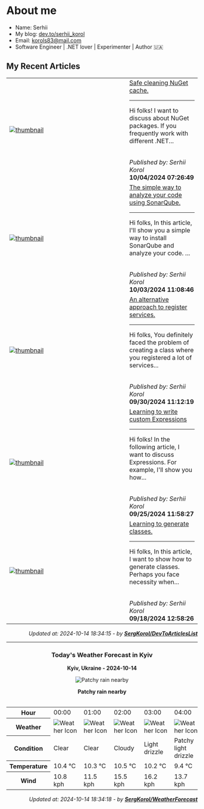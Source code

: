 <h1>About me</h1>

- Name: Serhii
- My blog: [dev.to/serhii_korol](https://dev.to/serhii_korol_ab7776c50dba)
- Email: [korols83@mail.com](mailto:korols83@mail.com)
- Software Engineer | .NET lover | Experimenter | Author 🇺🇦

<h2>My Recent Articles</h2>

<table>
        <tr>
<td width="300px"><a href="https://dev.to/serhii_korol_ab7776c50dba/safe-cleaning-nuget-cache-588l"><img src="https://media.dev.to/dynamic/image/width=1000,height=420,fit=cover,gravity=auto,format=auto/https%3A%2F%2Fdev-to-uploads.s3.amazonaws.com%2Fuploads%2Farticles%2Fvl22i710kh87ncty1ajh.jpg" alt="thumbnail"></a></td>
<td><a href="https://dev.to/serhii_korol_ab7776c50dba/safe-cleaning-nuget-cache-588l">Safe cleaning NuGet cache.</a><hr><p>Hi folks! I want to discuss about NuGet packages. If you frequently work with different .NET...</p><br><i>Published by: Serhii Korol</i><br><b>10/04/2024 07:26:49</b></td>
</tr>
<tr>
<td width="300px"><a href="https://dev.to/serhii_korol_ab7776c50dba/the-simple-way-to-analyze-your-code-using-sonarqube-43mo"><img src="https://media.dev.to/dynamic/image/width=1000,height=420,fit=cover,gravity=auto,format=auto/https%3A%2F%2Fdev-to-uploads.s3.amazonaws.com%2Fuploads%2Farticles%2Fzvtphagkpavfoyiw5om7.png" alt="thumbnail"></a></td>
<td><a href="https://dev.to/serhii_korol_ab7776c50dba/the-simple-way-to-analyze-your-code-using-sonarqube-43mo">The simple way to analyze your code using SonarQube.</a><hr><p>Hi folks, In this article, I'll show you a simple way to install SonarQube and analyze your code.    ...</p><br><i>Published by: Serhii Korol</i><br><b>10/03/2024 11:08:46</b></td>
</tr>
<tr>
<td width="300px"><a href="https://dev.to/serhii_korol_ab7776c50dba/an-alternative-approach-to-register-services-9ak"><img src="https://media.dev.to/dynamic/image/width=1000,height=420,fit=cover,gravity=auto,format=auto/https%3A%2F%2Fdev-to-uploads.s3.amazonaws.com%2Fuploads%2Farticles%2Fdds5zyos8vd5mp0a97y9.png" alt="thumbnail"></a></td>
<td><a href="https://dev.to/serhii_korol_ab7776c50dba/an-alternative-approach-to-register-services-9ak">An alternative approach to register services.</a><hr><p>Hi folks, You definitely faced the problem of creating a class where you registered a lot of services...</p><br><i>Published by: Serhii Korol</i><br><b>09/30/2024 11:12:19</b></td>
</tr>
<tr>
<td width="300px"><a href="https://dev.to/serhii_korol_ab7776c50dba/learning-to-write-custom-expressions-1p2n"><img src="https://media.dev.to/dynamic/image/width=1000,height=420,fit=cover,gravity=auto,format=auto/https%3A%2F%2Fdev-to-uploads.s3.amazonaws.com%2Fuploads%2Farticles%2Fswxkul2iichy9xb8uxlq.png" alt="thumbnail"></a></td>
<td><a href="https://dev.to/serhii_korol_ab7776c50dba/learning-to-write-custom-expressions-1p2n">Learning to write custom Expressions</a><hr><p>Hi folks! In the following article, I want to discuss Expressions. For example, I'll show you how...</p><br><i>Published by: Serhii Korol</i><br><b>09/25/2024 11:58:27</b></td>
</tr>
<tr>
<td width="300px"><a href="https://dev.to/serhii_korol_ab7776c50dba/learning-to-generate-classes-1106"><img src="https://media.dev.to/dynamic/image/width=1000,height=420,fit=cover,gravity=auto,format=auto/https%3A%2F%2Fdev-to-uploads.s3.amazonaws.com%2Fuploads%2Farticles%2F47hvgghblgeug9vwe9ne.jpg" alt="thumbnail"></a></td>
<td><a href="https://dev.to/serhii_korol_ab7776c50dba/learning-to-generate-classes-1106">Learning to generate classes.</a><hr><p>Hi folks, In this article, I want to show how to generate classes. Perhaps you face necessity when...</p><br><i>Published by: Serhii Korol</i><br><b>09/18/2024 12:58:26</b></td>
</tr>

</table>

<div align="right">

<i>Updated at: 2024-10-14 18:34:15 - by <b>[SergKorol/DevToArticlesList](https://github.com/SergKorol/DevToArticlesList)</b></i>

</div>

<hr>
<div align="center">
<h3>Today's Weather Forecast in Kyiv</h3>

<b>Kyiv, Ukraine - 2024-10-14</b>

<img src="https://cdn.weatherapi.com/weather/64x64/night/176.png" alt="Patchy rain nearby" />

<b>Patchy rain nearby</b>
</div>

<table>
    <table>
<tr><th>Hour</th>
<td>00:00</td>
<td>01:00</td>
<td>02:00</td>
<td>03:00</td>
<td>04:00</td>
<td>05:00</td>
<td>06:00</td>
<td>07:00</td>
<td>08:00</td>
<td>09:00</td>
<td>10:00</td>
<td>11:00</td>
<td>12:00</td>
<td>13:00</td>
<td>14:00</td>
<td>15:00</td>
<td>16:00</td>
<td>17:00</td>
<td>18:00</td>
<td>19:00</td>
<td>20:00</td>
<td>21:00</td>
<td>22:00</td>
<td>23:00</td>
</tr>
<tr><th>Weather</th>
<td><img src="https://cdn.weatherapi.com/weather/64x64/night/113.png" alt="Weather Icon"></td>
<td><img src="https://cdn.weatherapi.com/weather/64x64/night/113.png" alt="Weather Icon"></td>
<td><img src="https://cdn.weatherapi.com/weather/64x64/night/119.png" alt="Weather Icon"></td>
<td><img src="https://cdn.weatherapi.com/weather/64x64/night/266.png" alt="Weather Icon"></td>
<td><img src="https://cdn.weatherapi.com/weather/64x64/night/263.png" alt="Weather Icon"></td>
<td><img src="https://cdn.weatherapi.com/weather/64x64/night/113.png" alt="Weather Icon"></td>
<td><img src="https://cdn.weatherapi.com/weather/64x64/night/113.png" alt="Weather Icon"></td>
<td><img src="https://cdn.weatherapi.com/weather/64x64/night/113.png" alt="Weather Icon"></td>
<td><img src="https://cdn.weatherapi.com/weather/64x64/day/113.png" alt="Weather Icon"></td>
<td><img src="https://cdn.weatherapi.com/weather/64x64/day/113.png" alt="Weather Icon"></td>
<td><img src="https://cdn.weatherapi.com/weather/64x64/day/116.png" alt="Weather Icon"></td>
<td><img src="https://cdn.weatherapi.com/weather/64x64/day/119.png" alt="Weather Icon"></td>
<td><img src="https://cdn.weatherapi.com/weather/64x64/day/122.png" alt="Weather Icon"></td>
<td><img src="https://cdn.weatherapi.com/weather/64x64/day/122.png" alt="Weather Icon"></td>
<td><img src="https://cdn.weatherapi.com/weather/64x64/day/176.png" alt="Weather Icon"></td>
<td><img src="https://cdn.weatherapi.com/weather/64x64/day/176.png" alt="Weather Icon"></td>
<td><img src="https://cdn.weatherapi.com/weather/64x64/day/176.png" alt="Weather Icon"></td>
<td><img src="https://cdn.weatherapi.com/weather/64x64/day/176.png" alt="Weather Icon"></td>
<td><img src="https://cdn.weatherapi.com/weather/64x64/day/176.png" alt="Weather Icon"></td>
<td><img src="https://cdn.weatherapi.com/weather/64x64/night/176.png" alt="Weather Icon"></td>
<td><img src="https://cdn.weatherapi.com/weather/64x64/night/176.png" alt="Weather Icon"></td>
<td><img src="https://cdn.weatherapi.com/weather/64x64/night/176.png" alt="Weather Icon"></td>
<td><img src="https://cdn.weatherapi.com/weather/64x64/night/176.png" alt="Weather Icon"></td>
<td><img src="https://cdn.weatherapi.com/weather/64x64/night/122.png" alt="Weather Icon"></td>
</tr>
<tr><th>Condition</th>
<td>Clear </td>
<td>Clear </td>
<td>Cloudy </td>
<td>Light drizzle</td>
<td>Patchy light drizzle</td>
<td>Clear </td>
<td>Clear </td>
<td>Clear </td>
<td>Sunny</td>
<td>Sunny</td>
<td>Partly Cloudy </td>
<td>Cloudy </td>
<td>Overcast </td>
<td>Overcast </td>
<td>Patchy rain nearby</td>
<td>Patchy rain nearby</td>
<td>Patchy rain nearby</td>
<td>Patchy rain nearby</td>
<td>Patchy rain nearby</td>
<td>Patchy rain nearby</td>
<td>Patchy rain nearby</td>
<td>Patchy rain nearby</td>
<td>Patchy rain nearby</td>
<td>Overcast </td>
</tr>
<tr><th>Temperature</th>
<td>10.4 °C</td>
<td>10.3 °C</td>
<td>10.5 °C</td>
<td>10.2 °C</td>
<td>9.4 °C</td>
<td>9.1 °C</td>
<td>8.1 °C</td>
<td>7.6 °C</td>
<td>8.3 °C</td>
<td>9.5 °C</td>
<td>10.5 °C</td>
<td>11.3 °C</td>
<td>10.8 °C</td>
<td>10.5 °C</td>
<td>10.3 °C</td>
<td>10.7 °C</td>
<td>10.4 °C</td>
<td>10.5 °C</td>
<td>10.5 °C</td>
<td>10.6 °C</td>
<td>10.4 °C</td>
<td>10.4 °C</td>
<td>10.6 °C</td>
<td>10.6 °C</td>
</tr>
<tr><th>Wind</th>
<td>10.8 kph</td>
<td>11.5 kph</td>
<td>15.5 kph</td>
<td>16.2 kph</td>
<td>13.7 kph</td>
<td>13.7 kph</td>
<td>12.6 kph</td>
<td>11.9 kph</td>
<td>13.3 kph</td>
<td>16.9 kph</td>
<td>20.2 kph</td>
<td>22.7 kph</td>
<td>23.8 kph</td>
<td>25.6 kph</td>
<td>26.3 kph</td>
<td>25.6 kph</td>
<td>25.2 kph</td>
<td>23.8 kph</td>
<td>24.8 kph</td>
<td>24.8 kph</td>
<td>21.2 kph</td>
<td>20.2 kph</td>
<td>19.4 kph</td>
<td>19.1 kph</td>
</tr>
</table>

</table>

<div align="right">

<i>Updated at: 2024-10-14 18:34:18 - by <b>[SergKorol/WeatherForecast](https://github.com/SergKorol/WeatherForecast)</b></i>

</div>

